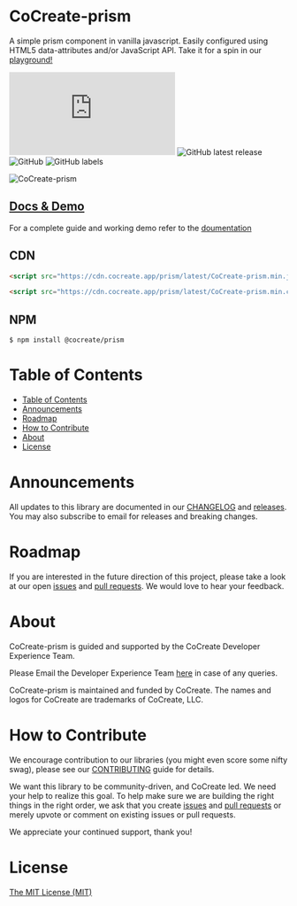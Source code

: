 # CoCreate-prism

A simple prism component in vanilla javascript. Easily configured using HTML5 data-attributes and/or JavaScript API. Take it for a spin in our [playground!](https://cocreate.app/docs/prism)

![GitHub file size in bytes](https://img.shields.io/github/size/CoCreate-app/CoCreate-prism/dist/CoCreate-prism.min.js?label=minified%20size&style=for-the-badge)
![GitHub latest release](https://img.shields.io/github/v/release/CoCreate-app/CoCreate-prism?style=for-the-badge)
![GitHub](https://img.shields.io/github/license/CoCreate-app/CoCreate-prism?style=for-the-badge)
![GitHub labels](https://img.shields.io/github/labels/CoCreate-app/CoCreate-prism/help%20wanted?style=for-the-badge)

![CoCreate-prism](https://cdn.cocreate.app/docs/CoCreate-prism.gif)

## [Docs & Demo](https://cocreate.app/docs/prism)

For a complete guide and working demo refer to the [doumentation](https://cocreate.app/docs/prism)

## CDN

```html
<script src="https://cdn.cocreate.app/prism/latest/CoCreate-prism.min.js"></script>
```

```html
<script src="https://cdn.cocreate.app/prism/latest/CoCreate-prism.min.css"></script>
```

## NPM

```shell
$ npm install @cocreate/prism
```

# Table of Contents

- [Table of Contents](#table-of-contents)
- [Announcements](#announcements)
- [Roadmap](#roadmap)
- [How to Contribute](#how-to-contribute)
- [About](#about)
- [License](#license)

<a name="announcements"></a>

# Announcements

All updates to this library are documented in our [CHANGELOG](https://github.com/CoCreate-app/CoCreate-prism/blob/master/CHANGELOG.md) and [releases](https://github.com/CoCreate-app/CoCreate-prism/releases). You may also subscribe to email for releases and breaking changes.

<a name="roadmap"></a>

# Roadmap

If you are interested in the future direction of this project, please take a look at our open [issues](https://github.com/CoCreate-app/CoCreate-prism/issues) and [pull requests](https://github.com/CoCreate-app/CoCreate-prism/pulls). We would love to hear your feedback.

<a name="about"></a>

# About

CoCreate-prism is guided and supported by the CoCreate Developer Experience Team.

Please Email the Developer Experience Team [here](mailto:develop@cocreate.app) in case of any queries.

CoCreate-prism is maintained and funded by CoCreate. The names and logos for CoCreate are trademarks of CoCreate, LLC.

<a name="contribute"></a>

# How to Contribute

We encourage contribution to our libraries (you might even score some nifty swag), please see our [CONTRIBUTING](https://github.com/CoCreate-app/CoCreate-prism/blob/master/CONTRIBUTING.md) guide for details.

We want this library to be community-driven, and CoCreate led. We need your help to realize this goal. To help make sure we are building the right things in the right order, we ask that you create [issues](https://github.com/CoCreate-app/CoCreate-prism/issues) and [pull requests](https://github.com/CoCreate-app/CoCreate-prism/pulls) or merely upvote or comment on existing issues or pull requests.

We appreciate your continued support, thank you!

# License

[The MIT License (MIT)](https://github.com/CoCreate-app/CoCreate-prism/blob/master/LICENSE)
